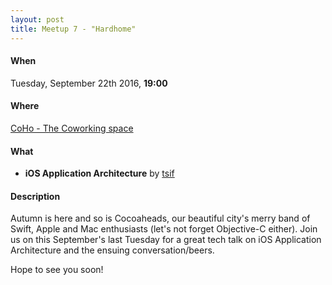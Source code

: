 ```yaml
---
layout: post
title: Meetup 7 - "Hardhome"
---
```


#### When
Tuesday, September 22th 2016, **19:00**

#### Where
[CoHo - The Coworking space](https://www.facebook.com/coho.gr)

#### What

* **iOS Application Architecture** by [tsif](https://twitter.com/sprimp)

#### Description
Autumn is here and so is Cocoaheads, our beautiful city's merry band of Swift, Apple and Mac enthusiasts (let's not forget Objective-C either).
Join us on this September's last Tuesday for a great tech talk on iOS Application Architecture and the ensuing conversation/beers.

Hope to see you soon!
